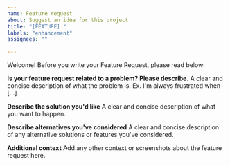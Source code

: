 ```yaml
---
name: Feature request
about: Suggest an idea for this project
title: "[FEATURE] "
labels: "enhancement"
assignees: ""

---
```


Welcome! Before you write your Feature Request, please read below:

**Is your feature request related to a problem? Please describe.**
A clear and concise description of what the problem is. Ex. I'm always 
frustrated when [...]

**Describe the solution you'd like**
A clear and concise description of what you want to happen.

**Describe alternatives you've considered**
A clear and concise description of any alternative solutions or 
features you've considered.

**Additional context**
Add any other context or screenshots about the feature request here.
